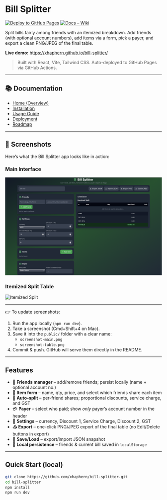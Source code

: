# Bill Splitter

[![Deploy to GitHub Pages](https://github.com/xhaphern/bill-splitter/actions/workflows/deploy.yml/badge.svg)](https://github.com/xhaphern/bill-splitter/actions/workflows/deploy.yml)
[![Docs – Wiki](https://img.shields.io/badge/docs-wiki-brightgreen.svg)](https://github.com/xhaphern/bill-splitter/wiki)

Split bills fairly among friends with an itemized breakdown. Add friends (with optional account numbers), add items via a form, pick a payer, and export a clean PNG/JPEG of the final table.

**Live demo:** https://xhaphern.github.io/bill-splitter/

> Built with React, Vite, Tailwind CSS. Auto-deployed to GitHub Pages via GitHub Actions.

---

## 📚 Documentation

- [Home (Overview)](https://github.com/xhaphern/bill-splitter/wiki)
- [Installation](https://github.com/xhaphern/bill-splitter/wiki/Installation)
- [Usage Guide](https://github.com/xhaphern/bill-splitter/wiki/Usage-Guide)
- [Deployment](https://github.com/xhaphern/bill-splitter/wiki/Deployment)
- [Roadmap](https://github.com/xhaphern/bill-splitter/wiki/Roadmap)

---

## 📸 Screenshots

Here’s what the Bill Splitter app looks like in action:

### Main Interface
![Main Interface](./public/screenshot-main.png)

### Itemized Split Table
![Itemized Split](./public/screenshot-table.png)

---

👉 To update screenshots:
1. Run the app locally (`npm run dev`).
2. Take a screenshot (Cmd+Shift+4 on Mac).
3. Save it into the `public/` folder with a clear name:
   - `screenshot-main.png`
   - `screenshot-table.png`
4. Commit & push. GitHub will serve them directly in the README.

---

## Features

- 👥 **Friends manager** – add/remove friends; persist locally (name + optional account no.)
- 🧾 **Item form** – name, qty, price, and select which friends share each item
- 🧮 **Auto-split** – per-friend shares; proportional discounts, service charge, and GST
- 💳 **Payer** – select who paid; show *only* payer’s account number in the header
- 🧰 **Settings** – currency, Discount 1, Service Charge, Discount 2, GST
- 📤 **Export** – one-click PNG/JPEG export of the final table (no Edit/Delete buttons in export)
- 💾 **Save/Load** – export/import JSON snapshot
- 🧠 **Local persistence** – friends & current bill saved in `localStorage`

---

## Quick Start (local)

```bash
git clone https://github.com/xhaphern/bill-splitter.git
cd bill-splitter
npm install
npm run dev
